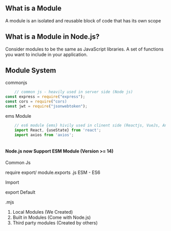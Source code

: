 
## What is a Module 

A module is an isolated and reusable block  of code that has its own scope 

## What is a Module in Node.js?

Consider modules to be the same as JavaScript libraries.
A set of functions you want to include in your application.



## Module System 

commonjs 
``` js
	// common js - heavily used in server side (Node js)
const express = require("express");
const cors = require("cors)
const jwt = require("jsonwebtoken");
```

ems Module

```js
	// es6 module {ems} hivily used in clinent side (Reactjs, VueJs, Angular)
	import React, {useState} from 'react';
	import axios from 'axios';
	
```



#### Node.js now Support ESM Module (Version >= 14)

Common Js 

  require
export/ module.exports
 .js
ESM - ES6

Import

export Default

.mjs


1. Local Modules (We Created)
2.  Built in Modules (Come with Node.js)
3. Third party modules (Created by others)



